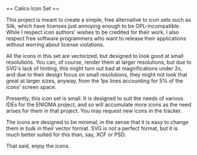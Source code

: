 == Calico Icon Set ==

This project is meant to create a simple, free alternative to icon sets such as Silk, which have licenses just annoying
enough to be GPL-incompatible. While I respect icon authors' wishes to be credited for their work, I also respect free
software programmers who want to release their applications without worring about license violations.

All the icons in this set are vectorized, but designed to look good at small resolutions. You can, of course, render them
at larger resolutions, but due to SVG's lack of hinting, this might turn out bad at magnifications under 2x, and due to
their design focus on small resolutions, they might not look that great at larger sizes, anyway, from the 1px lines
accounting for 5% of the icons' screen space.

Presently, this icon set is small. It is designed to suit the needs of various IDEs for the ENIGMA project, and so will
accumulate more icons as the need arises for them in that project. You may request new icons in the tracker.

The icons are designed to be minimal, in the sense that it is easy to change them in bulk in their vector format. SVG is
not a perfect format, but it is much better suited for this than, say, XCF or PSD.

That said, enjoy the icons.
